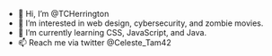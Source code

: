 - 👋 Hi, I’m @TCHerrington
- 👀 I’m interested in web design, cybersecurity, and zombie movies.
- 🌱 I’m currently learning CSS, JavaScript, and Java.
- 📫 Reach me via twitter @Celeste_Tam42

<!---
TCHerrington/TCHerrington is a ✨ special ✨ repository because its `README.md` (this file) appears on your GitHub profile.
You can click the Preview link to take a look at your changes.
--->
